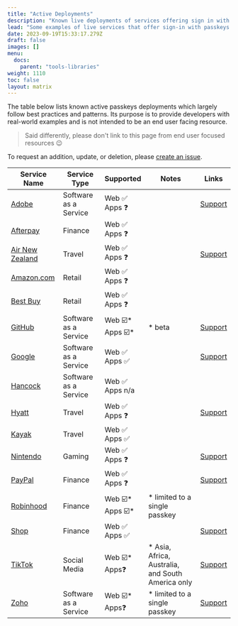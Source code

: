 ```yaml
---
title: "Active Deployments"
description: "Known live deployments of services offering sign in with passkeys"
lead: "Some examples of live services that offer sign-in with passkeys."
date: 2023-09-19T15:33:17.279Z
draft: false
images: []
menu:
  docs:
    parent: "tools-libraries"
weight: 1110
toc: false
layout: matrix
---
```


The table below lists known active passkeys deployments which largely follow best practices and patterns. Its purpose is to provide developers with real-world examples and is not intended to be an end user facing resource.

> Said differently, please don't link to this page from end user focused resources 😉

To request an addition, update, or deletion, please [create an issue](https://github.com/passkeydeveloper/passkeys.dev/issues/new?assignees=&labels=&projects=&template=active-deployments.yml&title=Add+%3Cservice+name%3E).

| Service Name                                      | Service Type          | Supported           | Notes                                              | Links                                                                                                                            |
| ------------------------------------------------- | --------------------- | ------------------- | -------------------------------------------------- | -------------------------------------------------------------------------------------------------------------------------------- |
| [Adobe](https://www.adobe.com/)                   | Software as a Service | Web ✅<br>Apps ❓   |                                                    | [Support](https://helpx.adobe.com/manage-account/using/secure-sign-in-with-passkey.html)                                         |
| [Afterpay](https://www.afterpay.com)              | Finance               | Web ✅<br>Apps ❓   |                                                    |                                                                                                                                  |
| [Air New Zealand](https://www.airnewzealand.com/) | Travel                | Web ✅<br>Apps ❓   |                                                    | [Support](https://www.airnewzealand.com/cyber-security-account-protection)                                                       |
| [Amazon.com](https://amazon.com)                  | Retail                | Web ✅<br>Apps ❓   |                                                    |                                                                                                                                  |
| [Best Buy](https://www.bestbuy.com)               | Retail                | Web ✅<br>Apps ❓   |                                                    |                                                                                                                                  |
| [GitHub](https://github.com)                      | Software as a Service | Web ☑️*<br>Apps ☑️* | \* beta                                            | [Support](https://docs.github.com/en/authentication/authenticating-with-a-passkey/about-passkeys)                                |
| [Google](https://accounts.google.com)             | Software as a Service | Web ✅<br>Apps ✅   |                                                    | [Support](https://support.google.com/accounts/answer/13548313?hl=en)                                                             |
| [Hancock](https://hancock.ink/)                   | Software as a Service | Web ✅<br>Apps n/a  |                                                    |                                                                                                                                  |
| [Hyatt](https://hyatt.com)                        | Travel                | Web ✅<br>Apps ❓   |                                                    | [Support](https://www.hyatt.com/en-US/member/passkey/what-is-passkey)                                                            |
| [Kayak](https://www.kayak.com/)                   | Travel                | Web ✅<br>Apps ✅   |                                                    |                                                                                                                                  |
| [Nintendo](https://www.nintendo.com/)             | Gaming                | Web ✅<br>Apps ❓   |                                                    | [Support](https://en-americas-support.nintendo.com/app/answers/detail/a_id/62531)                                                |
| [PayPal](https://www.paypal.com/)                 | Finance               | Web ✅<br>Apps ❓   |                                                    | [Support](https://www.paypal.com/us/cshelp/article/what-is-a-passkey-and-how-do-i-use-it-to-log-in-to-my-paypal-account-help997) |
| [Robinhood](https://robinhood.com)                | Finance               | Web ☑️*<br>Apps ☑️* | \* limited to a single passkey                     |                                                                                                                                  |
| [Shop](https://shop.app/)                         | Finance               | Web ✅<br>Apps ✅   |                                                    | [Support](https://help.shop.app/hc/en-us/articles/12637752526868-Set-up-a-Shop-Passkey)                                          |
| [TikTok](https://www.tiktok.com/)                 | Social Media          | Web ☑️\*<br>Apps❓  | \* Asia, Africa, Australia, and South America only | [Support](https://support.tiktok.com/en/log-in-troubleshoot/log-in/log-in-with-a-passkey)                                        |
| [Zoho](https://www.zoho.com/)                     | Software as a Service | Web ☑️\*<br>Apps❓  | \* limited to a single passkey                     | [Support](https://help.zoho.com/portal/en/kb/accounts/sign-in-za/articles/passkey)                                               |
